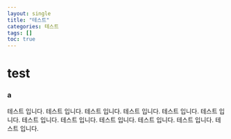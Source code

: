 ```yaml
---
layout: single
title: "테스트"
categories: 테스트
tags: []
toc: true
---
```


# test

### a

테스트 입니다.
테스트 입니다.
테스트 입니다.
테스트 입니다.
테스트 입니다.
테스트 입니다.
테스트 입니다.
테스트 입니다.
테스트 입니다.
테스트 입니다.
테스트 입니다.
테스트 입니다.

